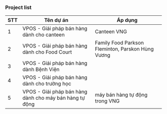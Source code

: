 ### Project list
| STT | Tên dự án | Áp dụng
|-----|-----------|---------|
|1| VPOS - Giải pháp bán hàng dành cho canteen| Canteen VNG |
|2| VPOS - Giải pháp bán hàng dành cho Food Court | Family Food Parkson Fleminton, Parskon Hùng Vương |
|3| VPOS - Giải pháp bán hàng dành Bệnh Viện |
|4| VPOS - Giải pháp bán hàng dành cho trường học |
|5| VPOS - Giải pháp bán hàng dành cho máy bán hàng tự động| máy bán hàng tự động trong VNG
